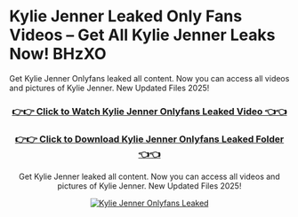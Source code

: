 # Kylie Jenner Leaked Only Fans Videos – Get All Kylie Jenner Leaks Now! BHzXO

Get Kylie Jenner Onlyfans leaked all content. Now you can access all videos and pictures of Kylie Jenner. New Updated Files 2025!  
<div align="center">
  
### [👉👉 Click to Watch Kylie Jenner Onlyfans Leaked Video 👈👈](https://links2leaks.com/kyliejenner)  
### [👉👉 Click to Download Kylie Jenner Onlyfans Leaked Folder 👈👈](https://links2leaks.com/kyliejenner)  

Get Kylie Jenner leaked all content. Now you can access all videos and pictures of Kylie Jenner. New Updated Files 2025!  

[![Kylie Jenner Onlyfans Leaked](https://i.ibb.co/93hzkbrt/l2l.gif)](https://links2leaks.com/kyliejenner)  

</div>
